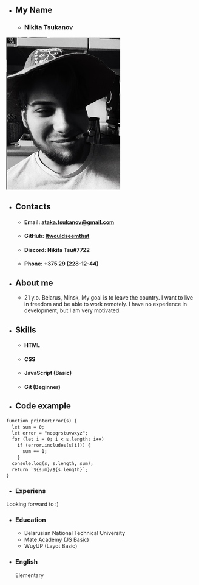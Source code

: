 * ## My Name
    * ### Nikita Tsukanov
![my photo](img/myph.jpg)
* ## Contacts
    * #### Email: ataka.tsukanov@gmail.com
    * #### GitHub: [Itwouldseemthat](https://github.com/Itwouldseemthat)
    * #### Discord: Nikita Tsu#7722
    * #### Phone: +375 29 (228-12-44)
* ## About me
    * 21 y.o. Belarus, Minsk, My goal is to leave the country. I want to live in freedom and be able to work remotely. I have no experience in development, but I am very motivated.
* ## Skills
    * #### HTML
    * #### CSS
    * #### JavaScript (Basic)
    * #### Git (Beginner)  
* ## Code example
```
function printerError(s) {
  let sum = 0;
  let error = "nopqrstuvwxyz";
  for (let i = 0; i < s.length; i++)
    if (error.includes(s[i])) {
      sum += 1;
    }
  console.log(s, s.length, sum);
  return `${sum}/${s.length}`;
}
```         
* ### Experiens
Looking forward to :)
* ### Education
    * Belarusian National Technical University
    * Mate Academy (JS Basic)
    * WuyUP (Layot Basic)
* ### English
    Elementary    